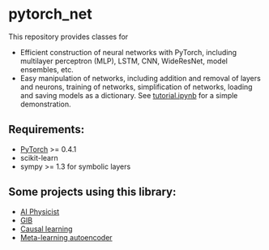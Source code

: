 # pytorch_net

This repository provides classes for 
- Efficient construction of neural networks with PyTorch, including multilayer perceptron (MLP), LSTM, CNN, WideResNet, model ensembles, etc.
- Easy manipulation of networks, including addition and removal of layers and neurons, training of networks, simplification of networks, loading and saving models as a dictionary. 
See [tutorial.ipynb](https://github.com/tailintalent/pytorch_net/blob/master/Tutorial.ipynb) for a simple demonstration.


## Requirements:
- [PyTorch](https://pytorch.org/) >= 0.4.1
- scikit-learn
- sympy >= 1.3 for symbolic layers


## Some projects using this library:
- [AI Physicist](https://github.com/tailintalent/AI_physicist)
- [GIB](https://github.com/snap-stanford/GIB)
- [Causal learning](https://github.com/tailintalent/causal)
- [Meta-learning autoencoder](https://github.com/tailintalent/mela)
